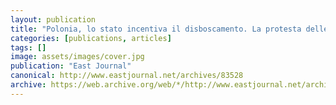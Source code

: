 ```yaml
---
layout: publication
title: "Polonia, lo stato incentiva il disboscamento. La protesta delle madri"
categories: [publications, articles]
tags: []
image: assets/images/cover.jpg
publication: "East Journal"
canonical: http://www.eastjournal.net/archives/83528
archive: https://web.archive.org/web/*/http://www.eastjournal.net/archives/83528
---
```

